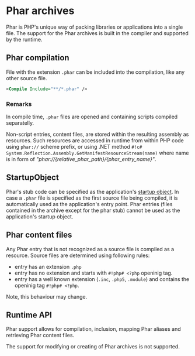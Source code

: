 # Phar archives

Phar is PHP's unique way of packing libraries or applications into a single file. The support for the Phar archives is built in the compiler and supported by the runtime.

## Phar compilation

File with the extension `.phar` can be included into the compilation, like any other source file.

```xml
<Compile Include="**/*.phar" />
```

### Remarks

In compile time, `.phar` files are opened and containing scripts compiled separatelly.

Non-script entries, content files, are stored within the resulting assembly as resources. Such resources are accessed in runtime from within PHP code using `phar://` scheme prefix, or using .NET method `#!c# System.Reflection.Assembly.GetManifestResourceStream(name)` where name is in form of *"phar://{relative_phar_path}/{phar_entry_name}"*.

## StartupObject

Phar's stub code can be specified as the application's [startup object](msbuild#startupobject). In case a `.phar` file is specified as the first source file being compiled, it is automatically used as the application's entry point. Phar entries (files contained in the archive except for the phar stub) cannot be used as the application's startup object.

## Phar content files

Any Phar entry that is not recognized as a source file is compiled as a resource. Source files are determined using following rules:

- entry has an extension `.php`
- entry has no extension and starts with `#!php# <?php` openinig tag.
- entry has a well known extension (`.inc`, `.php5`, `.module`) and contains the openinig tag `#!php# <?php`.

Note, this behaviour may change.

## Runtime API

Phar support allows for compilation, inclusion, mapping Phar aliases and retrieving Phar content files.

The support for modifying or creating of Phar archives is not supported.
